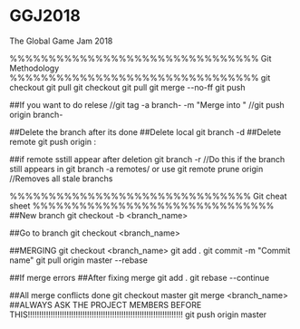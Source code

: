 # GGJ2018
The Global Game Jam 2018

%%%%%%%%%%%%%%%%%%%%%%%%%%%%%%%%
Git Methodology
%%%%%%%%%%%%%%%%%%%%%%%%%%%%%%%%
git checkout <feature-branch>
git pull
git checkout <release-branch>
git pull
git merge --no-ff <feature-branch>
git push

##If you want to do relese
//git tag -a branch-<feature-branch> -m "Merge <feature-branch> into <release-branch>"
//git push origin branch-<feature-branch>

##Delete the branch after its done
##Delete local
git branch -d <feature-branch>
##Delete remote
git push origin :<feature-branch>

##if remote sstill appear after deletion
git branch -r <feature-branch> //Do this if the branch still appears in git branch -a remotes/
or use
git remote prune origin //Removes all stale branchs

%%%%%%%%%%%%%%%%%%%%%%%%%%%%%%%
Git cheat sheet
%%%%%%%%%%%%%%%%%%%%%%%%%%%%%%%
##New branch
git checkout -b <branch_name>

##Go to branch
git checkout <branch_name>

##MERGING
git checkout <branch_name>
git add .
git commit -m "Commit name"
git pull origin master --rebase

##If merge errors
##After fixing merge
git add .
git rebase --continue

##All merge conflicts done
git checkout master
git merge <branch_name>
##ALWAYS ASK THE PROJECT MEMBERS BEFORE THIS!!!!!!!!!!!!!!!!!!!!!!!!!!!!!!!!!!!!!!!!!!!!!!!!!!!!!!!!!!!!!!!!!!!!
git push origin master